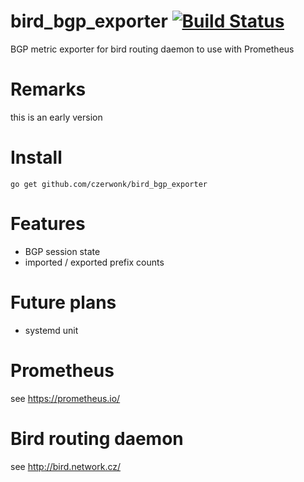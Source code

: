 # bird_bgp_exporter [![Build Status](https://travis-ci.org/czerwonk/bird_bgp_exporter.svg)][travis]
BGP metric exporter for bird routing daemon to use with Prometheus

# Remarks
this is an early version

# Install
```
go get github.com/czerwonk/bird_bgp_exporter
```

# Features
* BGP session state
* imported / exported prefix counts

# Future plans
* systemd unit

# Prometheus
see https://prometheus.io/

# Bird routing daemon
see http://bird.network.cz/

[travis]: https://travis-ci.org/czerwonk/bird_bgp_exporter
